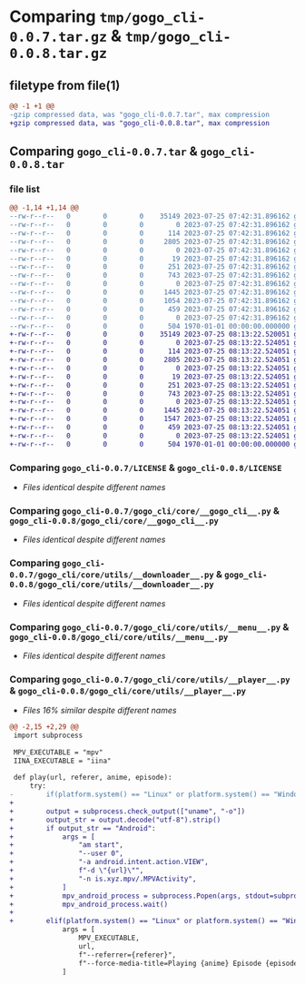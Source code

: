 # Comparing `tmp/gogo_cli-0.0.7.tar.gz` & `tmp/gogo_cli-0.0.8.tar.gz`

## filetype from file(1)

```diff
@@ -1 +1 @@
-gzip compressed data, was "gogo_cli-0.0.7.tar", max compression
+gzip compressed data, was "gogo_cli-0.0.8.tar", max compression
```

## Comparing `gogo_cli-0.0.7.tar` & `gogo_cli-0.0.8.tar`

### file list

```diff
@@ -1,14 +1,14 @@
--rw-r--r--   0        0        0    35149 2023-07-25 07:42:31.896162 gogo_cli-0.0.7/LICENSE
--rw-r--r--   0        0        0        0 2023-07-25 07:42:31.896162 gogo_cli-0.0.7/gogo_cli/__init__.py
--rw-r--r--   0        0        0      114 2023-07-25 07:42:31.896162 gogo_cli-0.0.7/gogo_cli/__main__.py
--rw-r--r--   0        0        0     2805 2023-07-25 07:42:31.896162 gogo_cli-0.0.7/gogo_cli/core/__gogo_cli__.py
--rw-r--r--   0        0        0        0 2023-07-25 07:42:31.896162 gogo_cli-0.0.7/gogo_cli/core/__init__.py
--rw-r--r--   0        0        0       19 2023-07-25 07:42:31.896162 gogo_cli-0.0.7/gogo_cli/core/__version__.py
--rw-r--r--   0        0        0      251 2023-07-25 07:42:31.896162 gogo_cli-0.0.7/gogo_cli/core/utils/__cast__.py
--rw-r--r--   0        0        0      743 2023-07-25 07:42:31.896162 gogo_cli-0.0.7/gogo_cli/core/utils/__downloader__.py
--rw-r--r--   0        0        0        0 2023-07-25 07:42:31.896162 gogo_cli-0.0.7/gogo_cli/core/utils/__init__.py
--rw-r--r--   0        0        0     1445 2023-07-25 07:42:31.896162 gogo_cli-0.0.7/gogo_cli/core/utils/__menu__.py
--rw-r--r--   0        0        0     1054 2023-07-25 07:42:31.896162 gogo_cli-0.0.7/gogo_cli/core/utils/__player__.py
--rw-r--r--   0        0        0      459 2023-07-25 07:42:31.896162 gogo_cli-0.0.7/pyproject.toml
--rw-r--r--   0        0        0        0 2023-07-25 07:42:31.896162 gogo_cli-0.0.7/readme.txt
--rw-r--r--   0        0        0      504 1970-01-01 00:00:00.000000 gogo_cli-0.0.7/PKG-INFO
+-rw-r--r--   0        0        0    35149 2023-07-25 08:13:22.520051 gogo_cli-0.0.8/LICENSE
+-rw-r--r--   0        0        0        0 2023-07-25 08:13:22.524051 gogo_cli-0.0.8/gogo_cli/__init__.py
+-rw-r--r--   0        0        0      114 2023-07-25 08:13:22.524051 gogo_cli-0.0.8/gogo_cli/__main__.py
+-rw-r--r--   0        0        0     2805 2023-07-25 08:13:22.524051 gogo_cli-0.0.8/gogo_cli/core/__gogo_cli__.py
+-rw-r--r--   0        0        0        0 2023-07-25 08:13:22.524051 gogo_cli-0.0.8/gogo_cli/core/__init__.py
+-rw-r--r--   0        0        0       19 2023-07-25 08:13:22.524051 gogo_cli-0.0.8/gogo_cli/core/__version__.py
+-rw-r--r--   0        0        0      251 2023-07-25 08:13:22.524051 gogo_cli-0.0.8/gogo_cli/core/utils/__cast__.py
+-rw-r--r--   0        0        0      743 2023-07-25 08:13:22.524051 gogo_cli-0.0.8/gogo_cli/core/utils/__downloader__.py
+-rw-r--r--   0        0        0        0 2023-07-25 08:13:22.524051 gogo_cli-0.0.8/gogo_cli/core/utils/__init__.py
+-rw-r--r--   0        0        0     1445 2023-07-25 08:13:22.524051 gogo_cli-0.0.8/gogo_cli/core/utils/__menu__.py
+-rw-r--r--   0        0        0     1547 2023-07-25 08:13:22.524051 gogo_cli-0.0.8/gogo_cli/core/utils/__player__.py
+-rw-r--r--   0        0        0      459 2023-07-25 08:13:22.524051 gogo_cli-0.0.8/pyproject.toml
+-rw-r--r--   0        0        0        0 2023-07-25 08:13:22.524051 gogo_cli-0.0.8/readme.txt
+-rw-r--r--   0        0        0      504 1970-01-01 00:00:00.000000 gogo_cli-0.0.8/PKG-INFO
```

### Comparing `gogo_cli-0.0.7/LICENSE` & `gogo_cli-0.0.8/LICENSE`

 * *Files identical despite different names*

### Comparing `gogo_cli-0.0.7/gogo_cli/core/__gogo_cli__.py` & `gogo_cli-0.0.8/gogo_cli/core/__gogo_cli__.py`

 * *Files identical despite different names*

### Comparing `gogo_cli-0.0.7/gogo_cli/core/utils/__downloader__.py` & `gogo_cli-0.0.8/gogo_cli/core/utils/__downloader__.py`

 * *Files identical despite different names*

### Comparing `gogo_cli-0.0.7/gogo_cli/core/utils/__menu__.py` & `gogo_cli-0.0.8/gogo_cli/core/utils/__menu__.py`

 * *Files identical despite different names*

### Comparing `gogo_cli-0.0.7/gogo_cli/core/utils/__player__.py` & `gogo_cli-0.0.8/gogo_cli/core/utils/__player__.py`

 * *Files 16% similar despite different names*

```diff
@@ -2,15 +2,29 @@
 import subprocess
 
 MPV_EXECUTABLE = "mpv"
 IINA_EXECUTABLE = "iina"
 
 def play(url, referer, anime, episode):
     try:
-        if(platform.system() == "Linux" or platform.system() == "Windows"):
+
+        output = subprocess.check_output(["uname", "-o"])
+        output_str = output.decode("utf-8").strip()
+        if output_str == "Android":
+            args = [
+                "am start", 
+                "--user 0",
+                "-a android.intent.action.VIEW",
+                f"-d \"{url}\"",
+                "-n is.xyz.mpv/.MPVActivity",
+            ]
+            mpv_android_process = subprocess.Popen(args, stdout=subprocess.DEVNULL)
+            mpv_android_process.wait()
+
+        elif(platform.system() == "Linux" or platform.system() == "Windows"):
             args = [
                 MPV_EXECUTABLE,
                 url,
                 f"--referrer={referer}",
                 f"--force-media-title=Playing {anime} Episode {episode}",
             ]
```

